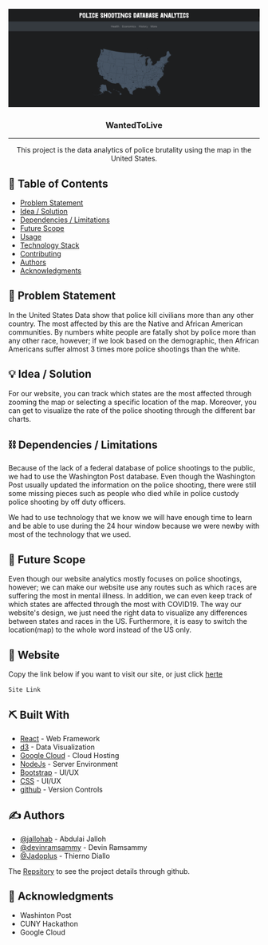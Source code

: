 <p align="center">
  <a href="" rel="noopener">
 <img src="/src/assets/CunyHack.png" alt="US map"></a>
</p>
<h3 align="center">WantedToLive</h3>

---

<p align="center"> This project is the data analytics of police brutality using the map in the United States.
    <br> 
</p>

## 📝 Table of Contents
- [Problem Statement](#problem_statement)
- [Idea / Solution](#idea)
- [Dependencies / Limitations](#limitations)
- [Future Scope](#future_scope)
- [Usage](#usage)
- [Technology Stack](#tech_stack)
- [Contributing](../CONTRIBUTING.md)
- [Authors](#authors)
- [Acknowledgments](#acknowledgments)

## 🧐 Problem Statement <a name = "problem_statement"></a>
In the United States Data show that police kill civilians more than  any other country. 
The most affected by this are the Native and African American communities. By numbers white people are fatally shot by police more than any other race, however; if we look based on the demographic, then African Americans suffer almost 3 times more police shootings than the white.


## 💡 Idea / Solution <a name = "idea"></a>
For our website, you can track which states are the most affected through zooming the map or selecting a specific location of the map. Moreover, you can get to visualize the rate of the police shooting through the different bar charts.


## ⛓️ Dependencies / Limitations <a name = "limitations"></a>
Because of the lack of a federal database of police shootings to the public, we had to use the Washington Post database. Even though the Washington Post usually updated the information on the police shooting, there were still some missing pieces such as people who died while in police custody police shooting by off duty officers.

We had to use technology that we know we will have enough time to learn and be able to use during the 24 hour window because we were newby with most of the technology that we used.


## 🚀 Future Scope <a name = "future_scope"></a>
Even though our website analytics mostly focuses on police shootings, however; we can make our website use any routes such as which races are suffering the most in mental illness. In addition, we can even keep track of which states are affected through the most with COVID19. The way our website's design, we just need the right data to visualize any differences between states and races in the US. Furthermore, it is easy to switch the location(map) to the whole word instead of the US only.

## 🏁 Website <a name = "website"></a>
Copy the link below if you want to visit our site, or just click [herte](#here)


```
Site Link
```


## ⛏️ Built With <a name = "tech_stack"></a>
- [React](https://reactjs.org/) - Web Framework
- [d3](https://d3js.org/) - Data Visualization
- [Google Cloud](https://cloud.google.com/) - Cloud Hosting
- [NodeJs](https://nodejs.org/en/) - Server Environment
- [Bootstrap](https://getbootstrap.com/) - UI/UX
- [CSS](https://devdocs.io/css/) - UI/UX
- [github](https://github.com/) - Version Controls

## ✍️ Authors <a name = "authors"></a>
- [@jallohab](https://github.com/jallohab) - Abdulai Jalloh
- [@devinramsammy](https://github.com/devinramsammy) - Devin Ramsammy
- [@Jadoplus](https://github.com/Jadoplus) - Thierno Diallo

The [Repsitory](https://github.com/jallohab/wp-database-analytics/) to see the project details through github.

## 🎉 Acknowledgments <a name = "acknowledgments"></a>
- Washinton Post
- CUNY Hackathon
- Google Cloud
